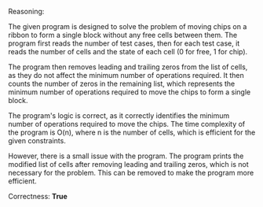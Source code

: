 Reasoning:

The given program is designed to solve the problem of moving chips on a ribbon to form a single block without any free cells between them. The program first reads the number of test cases, then for each test case, it reads the number of cells and the state of each cell (0 for free, 1 for chip).

The program then removes leading and trailing zeros from the list of cells, as they do not affect the minimum number of operations required. It then counts the number of zeros in the remaining list, which represents the minimum number of operations required to move the chips to form a single block.

The program's logic is correct, as it correctly identifies the minimum number of operations required to move the chips. The time complexity of the program is O(n), where n is the number of cells, which is efficient for the given constraints.

However, there is a small issue with the program. The program prints the modified list of cells after removing leading and trailing zeros, which is not necessary for the problem. This can be removed to make the program more efficient.

Correctness: **True**